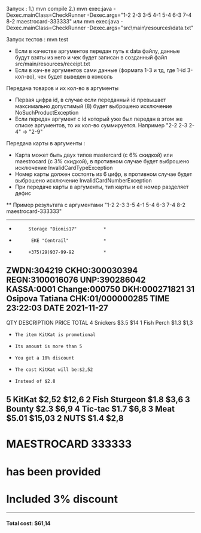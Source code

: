 
Запуск :
1.) mvn compile
2.) mvn exec:java -Dexec.mainClass=CheckRunner -Dexec.args="1-2 2-3 3-5 4-1 5-4 6-3 7-4 8-2 maestrocard-333333"
 	или
    mvn exec:java -Dexec.mainClass=CheckRunner -Dexec.args="src\main\resources\data.txt"

Запуск тестов : mvn test

* Если в качестве аргументов передан путь к data файлу, данные будут взяты из него
  и чек будет записан в созданный файл src/main/resources/receipt.txt
* Если в кач-ве аргументов сами данные (формата 1-3 и тд, где 1-id 3-кол-во), чек будет
  выведен в консоль

Передача товаров и их кол-во в аргументы
* Первая цифра id, в случае если переданный id превышает максимально допустимый (8)
  будет выброшено исключение NoSuchProductException
* Если передан аргумент с id который уже был передан в этом же списке аргументов, то
  их кол-во суммируется. Например "2-2 2-3 2-4" -> "2-9"

Передача карты в аргументы :
* Карта может быть двух типов mastercard (с 6% скидкой) или maestrocard (с 3% скидкой),
  в противном случае будет выброшено исключение InvalidCardTypeException
* Номер карты должен состоять из 6 цифр, в противном случае будет выброшено
  исключение InvalidCardNumberException
* При передаче карты в аргументы, тип карты и её номер разделяет дефис



** Пример результата с аргументами "1-2 2-3 3-5 4-1 5-4 6-3 7-4 8-2 maestrocard-333333"


****************************************
*          Storage "Dionis17"          *
*           EKE "Centrail"             *
*          +375(29)937-99-92           *
ZWDN:304219              CKHO:300030394
REGN:3100016076           UNP:390286042
KASSA:0001 Change:000750  DKH:000271821
31 Osipova Tatiana     CHK:01/000000285
TIME  23:22:03		   DATE  2021-11-27
----------------------------------------
QTY   DESCRIPTION       PRICE      TOTAL
4     Snickers          $3.5       $14
1     Fish Perch        $1.3       $1,3
*     The item KitKat is promotional
*     Its amount is more than 5
*     You get a 10% discount
*     The cost KitKat will be:$2,52
*     Instead of $2.8
5     KitKat            $2,52      $12,6
2     Fish Sturgeon     $1.8       $3,6
3     Bounty            $2.3       $6,9
4     Tic-tac           $1.7       $6,8
3     Meat              $5.01      $15,03
2     NUTS              $1.4       $2,8
----------------------------------------
#	  MAESTROCARD 333333
#	  has been provided
#	  Included 3% discount
----------------------------------------
####  Total cost:                 $61,14
